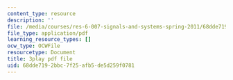 ```yaml
---
content_type: resource
description: ''
file: /media/courses/res-6-007-signals-and-systems-spring-2011/68dde7192bbc7f25afb5de5d259f0781_KT3yNuY_FPM.pdf
file_type: application/pdf
learning_resource_types: []
ocw_type: OCWFile
resourcetype: Document
title: 3play pdf file
uid: 68dde719-2bbc-7f25-afb5-de5d259f0781
---
```

